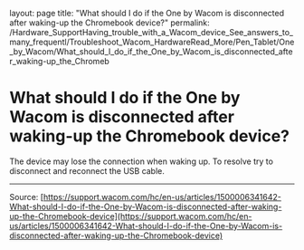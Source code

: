 layout: page
title: "What should I do if the One by Wacom is disconnected after waking-up the Chromebook device?"
permalink: /Hardware_SupportHaving_trouble_with_a_Wacom_device_See_answers_to_many_frequentl/Troubleshoot_Wacom_HardwareRead_More/Pen_Tablet/One_by_Wacom/What_should_I_do_if_the_One_by_Wacom_is_disconnected_after_waking-up_the_Chromeb

# What should I do if the One by Wacom is disconnected after waking-up the Chromebook device?

The device may lose the connection when waking up. To resolve try to disconnect and reconnect the USB cable.

---
Source: [https://support.wacom.com/hc/en-us/articles/1500006341642-What-should-I-do-if-the-One-by-Wacom-is-disconnected-after-waking-up-the-Chromebook-device](https://support.wacom.com/hc/en-us/articles/1500006341642-What-should-I-do-if-the-One-by-Wacom-is-disconnected-after-waking-up-the-Chromebook-device)
